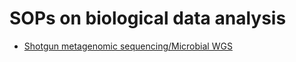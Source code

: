 # SOPs on biological data analysis

- [Shotgun metagenomic sequencing/Microbial WGS](metagenomics.md)
